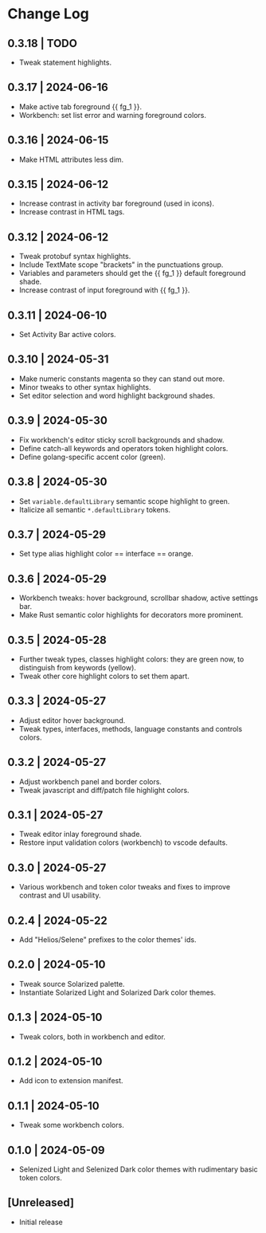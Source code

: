 # Change Log

## 0.3.18 | TODO

* Tweak statement highlights.

## 0.3.17 | 2024-06-16

* Make active tab foreground {{ fg_1 }}.
* Workbench: set list error and warning foreground colors.

## 0.3.16 | 2024-06-15

* Make HTML attributes less dim.

## 0.3.15 | 2024-06-12

* Increase contrast in activity bar foreground (used in icons).
* Increase contrast in HTML tags.

## 0.3.12 | 2024-06-12

* Tweak protobuf syntax highlights.
* Include TextMate scope "brackets" in the punctuations group.
* Variables and parameters should get the {{ fg_1 }} default foreground shade.
* Increase contrast of input foreground with {{ fg_1 }}.

## 0.3.11 | 2024-06-10

* Set Activity Bar active colors.

## 0.3.10 | 2024-05-31

* Make numeric constants magenta so they can stand out more.
* Minor tweaks to other syntax highlights.
* Set editor selection and word highlight background shades.

## 0.3.9 | 2024-05-30

* Fix workbench's editor sticky scroll backgrounds and shadow.
* Define catch-all keywords and operators token highlight colors.
* Define golang-specific accent color (green).

## 0.3.8 | 2024-05-30

* Set `variable.defaultLibrary` semantic scope highlight to green.
* Italicize all semantic `*.defaultLibrary` tokens.

## 0.3.7 | 2024-05-29

* Set type alias highlight color == interface == orange.

## 0.3.6 | 2024-05-29

* Workbench tweaks: hover background, scrollbar shadow, active settings bar.
* Make Rust semantic color highlights for decorators more prominent.

## 0.3.5 | 2024-05-28

* Further tweak types, classes highlight colors: they are green now, to
  distinguish from keywords (yellow).
* Tweak other core highlight colors to set them apart.

## 0.3.3 | 2024-05-27

* Adjust editor hover background.
* Tweak types, interfaces, methods, language constants and controls colors.

## 0.3.2 | 2024-05-27

* Adjust workbench panel and border colors.
* Tweak javascript and diff/patch file highlight colors.

## 0.3.1 | 2024-05-27

* Tweak editor inlay foreground shade.
* Restore input validation colors (workbench) to vscode defaults.

## 0.3.0 | 2024-05-27

* Various workbench and token color tweaks and fixes to improve contrast and
  UI usability.

## 0.2.4 | 2024-05-22

* Add "Helios/Selene" prefixes to the color themes' ids.

## 0.2.0 | 2024-05-10

* Tweak source Solarized palette.
* Instantiate Solarized Light and Solarized Dark color themes.

## 0.1.3 | 2024-05-10

* Tweak colors, both in workbench and editor.

## 0.1.2 | 2024-05-10

* Add icon to extension manifest.

## 0.1.1 | 2024-05-10

* Tweak some workbench colors.

## 0.1.0 | 2024-05-09

* Selenized Light and Selenized Dark color themes with rudimentary basic token
  colors.

## [Unreleased]

* Initial release
